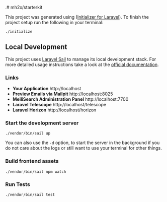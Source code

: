 .# mh2x/starterkit

This project was generated using
([Initializer for Laravel](https://laravel.initializer.dev)). To finish
the project setup run the following in your terminal:

```shell
./initialize
```

## Local Development

This project uses
[Laravel Sail](https://laravel.com/docs/sail) to manage
its local development stack. For more detailed usage instructions take a look at
the [official documentation](https://laravel.com/docs/sail).

### Links

-   **Your Application** http://localhost
-   **Preview Emails via Mailpit** http://localhost:8025
-   **MeiliSearch Administration Panel** http://localhost:7700
-   **Laravel Telescope** http://localhost/telescope
-   **Laravel Horizon** http://localhost/horizon

### Start the development server

```shell
./vendor/bin/sail up
```

You can also use the `-d` option, to start the server in
the background if you do not care about the logs or still want to use your
terminal for other things.

### Build frontend assets

```shell
./vendor/bin/sail npm watch
```

### Run Tests

```shell
./vendor/bin/sail test
```
